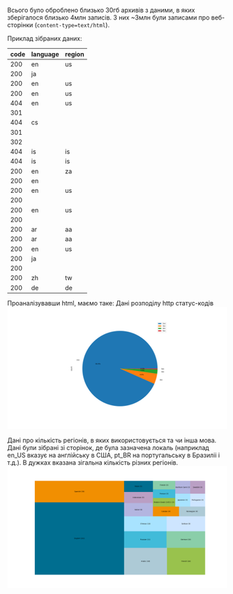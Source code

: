 Всього було оброблено близько 30гб архивів з даними, в яких зберігалося близько 4млн записів. З них ~3млн були записами про веб-сторінки (`content-type=text/html`).

Приклад зібраних даних:

| code | language | region |
|------|----------|--------|
| 200  | en       | us     |
| 200  | ja       |        |
| 200  | en       | us     |
| 200  | en       | us     |
| 404  | en       | us     |
| 301  |          |        |
| 404  | cs       |        |
| 301  |          |        |
| 302  |          |        |
| 404  | is       | is     |
| 404  | is       | is     |
| 200  | en       | za     |
| 200  | en       |        |
| 200  | en       | us     |
| 200  |          |        |
| 200  | en       | us     |
| 200  |          |        |
| 200  | ar       | aa     |
| 200  | ar       | aa     |
| 200  | en       | us     |
| 200  | ja       |        |
| 200  |          |        |
| 200  | zh       | tw     |
| 200  | de       | de     |

Проаналізувавши html, маємо таке:
Дані розподілу http статус-кодів
![](img/status_code_groups.png)

Дані про кількість регіонів, в яких використовується та чи інша мова. Дані були зібрані зі сторінок, де була зазначена локаль (наприклад en_US вказує на англійську в США, pt_BR на португальську в Бразиліі і т.д.). В дужках вказана зігальна кількість різних регіонів.
![](img/regions_per_lang.png)
